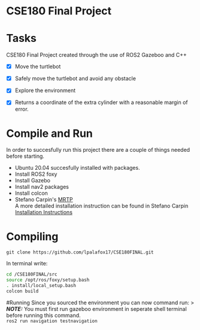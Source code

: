 CSE180 Final Project
=======
# Tasks
CSE180 Final Project created through the use of ROS2 Gazeboo and C++
- [x]  Move the turtlebot
- [x]  Safely move the turtlebot and avoid any obstacle
- [x]  Explore the environment
- [x]  Returns a coordinate of the extra cylinder with a reasonable margin of error.


# Compile and Run
In order to succesfully run this project there are a couple of things needed before starting. 
- Ubuntu 20.04 succesfully installed with packages.
- Install ROS2 foxy
- Install Gazebo
- Install nav2 packages
- Install colcon 
- Stefano Carpin's [MRTP](https://github.com/stefanocarpin/MRTP)<br/>
A more detailed installation instruction can be found in Stefano Carpin [Installation Instructions](https://github.com/stefanocarpin/MRTP/wiki/Installation-Intructions)

# Compiling 
`git clone https://github.com/lpalafox17/CSE180FINAL.git`  

In terminal write:
```bash
cd /CSE180FINAL/src
source /opt/ros/foxy/setup.bash
. install/local_setup.bash
colcon build
```
#Running 
Since you sourced the environment you can now command run: > **_NOTE:_** You must first run gazeboo environment in seperate shell terminal before running this command.<br/> 
`ros2 run navigation testnavigation`  


